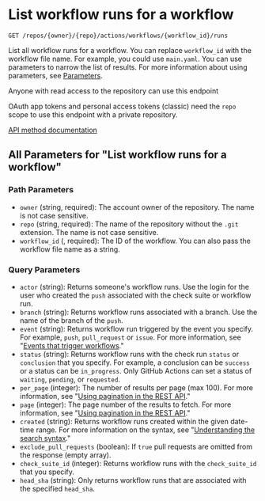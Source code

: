 # List workflow runs for a workflow

`GET /repos/{owner}/{repo}/actions/workflows/{workflow_id}/runs`

List all workflow runs for a workflow. You can replace `workflow_id` with the workflow file name. For example, you could use `main.yaml`. You can use parameters to narrow the list of results. For more information about using parameters, see [Parameters](https://docs.github.com/rest/guides/getting-started-with-the-rest-api#parameters).

Anyone with read access to the repository can use this endpoint

OAuth app tokens and personal access tokens (classic) need the `repo` scope to use this endpoint with a private repository.

[API method documentation](https://docs.github.com/rest/actions/workflow-runs#list-workflow-runs-for-a-workflow)

## All Parameters for "List workflow runs for a workflow"

### Path Parameters

- `owner` (string, required): The account owner of the repository. The name is not case sensitive.
- `repo` (string, required): The name of the repository without the `.git` extension. The name is not case sensitive.
- `workflow_id` (, required): The ID of the workflow. You can also pass the workflow file name as a string.
### Query Parameters

- `actor` (string): Returns someone's workflow runs. Use the login for the user who created the `push` associated with the check suite or workflow run.
- `branch` (string): Returns workflow runs associated with a branch. Use the name of the branch of the `push`.
- `event` (string): Returns workflow run triggered by the event you specify. For example, `push`, `pull_request` or `issue`. For more information, see "[Events that trigger workflows](https://docs.github.com/actions/automating-your-workflow-with-github-actions/events-that-trigger-workflows)."
- `status` (string): Returns workflow runs with the check run `status` or `conclusion` that you specify. For example, a conclusion can be `success` or a status can be `in_progress`. Only GitHub Actions can set a status of `waiting`, `pending`, or `requested`.
- `per_page` (integer): The number of results per page (max 100). For more information, see "[Using pagination in the REST API](https://docs.github.com/rest/using-the-rest-api/using-pagination-in-the-rest-api)."
- `page` (integer): The page number of the results to fetch. For more information, see "[Using pagination in the REST API](https://docs.github.com/rest/using-the-rest-api/using-pagination-in-the-rest-api)."
- `created` (string): Returns workflow runs created within the given date-time range. For more information on the syntax, see "[Understanding the search syntax](https://docs.github.com/search-github/getting-started-with-searching-on-github/understanding-the-search-syntax#query-for-dates)."
- `exclude_pull_requests` (boolean): If `true` pull requests are omitted from the response (empty array).
- `check_suite_id` (integer): Returns workflow runs with the `check_suite_id` that you specify.
- `head_sha` (string): Only returns workflow runs that are associated with the specified `head_sha`.